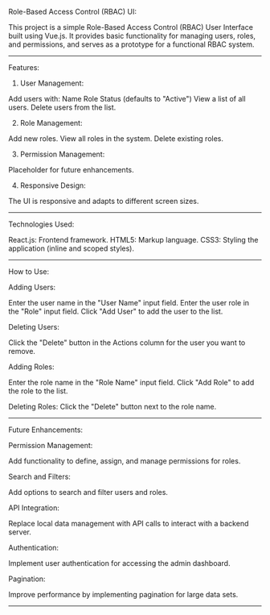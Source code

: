 Role-Based Access Control (RBAC) UI:

This project is a simple Role-Based Access Control (RBAC) User Interface built using Vue.js. It provides basic functionality for managing users, roles, and permissions, and serves as a prototype for a functional RBAC system.
_____________________________________________________________________________________________________________________________________________________________________________________________________________________

Features:

1. User Management:

Add users with:
Name
Role
Status (defaults to "Active")
View a list of all users.
Delete users from the list.

2. Role Management:

Add new roles.
View all roles in the system.
Delete existing roles.

3. Permission Management:
   
Placeholder for future enhancements.

4. Responsive Design:

The UI is responsive and adapts to different screen sizes.
_____________________________________________________________________________________________________________________________________________________________________________________________________________________

Technologies Used:

React.js: Frontend framework.
HTML5: Markup language.
CSS3: Styling the application (inline and scoped styles).
_____________________________________________________________________________________________________________________________________________________________________________________________________________________

How to Use:

Adding Users:

Enter the user name in the "User Name" input field.
Enter the user role in the "Role" input field.
Click "Add User" to add the user to the list.

Deleting Users:

Click the "Delete" button in the Actions column for the user you want to remove.

Adding Roles:

Enter the role name in the "Role Name" input field.
Click "Add Role" to add the role to the list.

Deleting Roles:
Click the "Delete" button next to the role name.
_____________________________________________________________________________________________________________________________________________________________________________________________________________________

Future Enhancements:

Permission Management:

Add functionality to define, assign, and manage permissions for roles.

Search and Filters:

Add options to search and filter users and roles.

API Integration:

Replace local data management with API calls to interact with a backend server.

Authentication:

Implement user authentication for accessing the admin dashboard.

Pagination:

Improve performance by implementing pagination for large data sets.
_____________________________________________________________________________________________________________________________________________________________________________________________________________________



